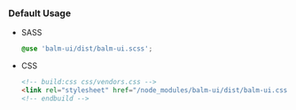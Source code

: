 ### Default Usage

- SASS
  ```css
  @use 'balm-ui/dist/balm-ui.scss';
  ```
- CSS
  ```html
  <!-- build:css css/vendors.css -->
  <link rel="stylesheet" href="/node_modules/balm-ui/dist/balm-ui.css" />
  <!-- endbuild -->
  ```
